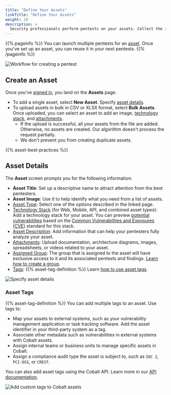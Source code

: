 ```yaml
---
title: "Define Your Assets"
linkTitle: "Define Your Assets"
weight: 10
description: >
  Security professionals perform pentests on your assets. Collect the info they need.
---
```


{{% pageinfo %}}
You can launch multiple pentests for an [asset](/getting-started/glossary/#asset). Once you've set up an asset, you can reuse it in your next pentests.
{{% /pageinfo %}}

![Workflow for creating a pentest](/gsg/CreatePentestFlowStage1.png "Workflow for creating a pentest")

## Create an Asset

Once you've [signed in](/getting-started/sign-in/), you land on the **Assets** page.

- To add a single asset, select **New Asset**. Specify [asset details](#asset-details).
- To upload assets in bulk in CSV or XLSX format, select **Bulk Assets**. Once uploaded, you can select an asset to add an image, [technology stack](/platform-deep-dive/assets/risk-advisories/#add-a-technology-stack-for-your-asset), and [attachments](/getting-started/assets/asset-description/#attachments).
  - If the upload is successful, all your assets from the file are added. Otherwise, no assets are created. Our algorithm doesn't process the request partially.
  - We don't prevent you from creating duplicate assets.

{{% asset-best-practices %}}

## Asset Details

The **Asset** screen prompts you for the following information:

- **Asset Title**: Set up a descriptive name to attract attention from the best pentesters.
- **Asset Image**: Use it to help identify what you need from a list of assets.
- [Asset Type](/getting-started/assets/asset-type/): Select one of the options described in the linked page.
- [Technology Stack](/platform-deep-dive/assets/risk-advisories/#add-a-technology-stack-for-your-asset) (for Web, Mobile, API, and combined asset types): Add a technology stack for your asset. You can preview [potential vulnerabilities](/platform-deep-dive/assets/risk-advisories/) based on the [Common Vulnerabilities and Exposures (CVE)](https://www.cve.org/) standard for this stack.
- [Asset Description](/getting-started/assets/asset-description/): Add information that can help your pentesters fully analyze your asset.
- [Attachments](/getting-started/assets/asset-description/#attachments): Upload documentation, architecture diagrams, images, spreadsheets, or videos related to your asset.
- [Assigned Group](/platform-deep-dive/collaboration/groups): The group that is assigned to the asset will have exclusive access to it and its associated pentests and findings. [Learn how to create a group](/platform-deep-dive/collaboration/groups).
- [Tags](#asset-tags): {{% asset-tag-definition %}} Learn [how to use asset tags](#asset-tags).

![Specify asset details](/gsg/asset-details.png "Specify asset details")

### Asset Tags

{{% asset-tag-definition %}} You can add multiple tags to an asset. Use tags to:

- Map your assets to external systems, such as your vulnerability management application or task tracking software. Add the asset identifier in your third-party system as a tag.
- Associate other metadata such as vulnerabilities in external systems with Cobalt assets.
- Assign internal teams or business units to manage specific assets in Cobalt.
- Assign a compliance audit type the asset is subject to, such as `SOC 2`, `PCI-DSS`, or `CREST`.

You can also add asset tags using the Cobalt API. Learn more in our [API documentation](/cobalt-api/v2/#assets).

![Add custom tags to Cobalt assets](/gsg/asset-tags.png "Add custom tags to Cobalt assets")
